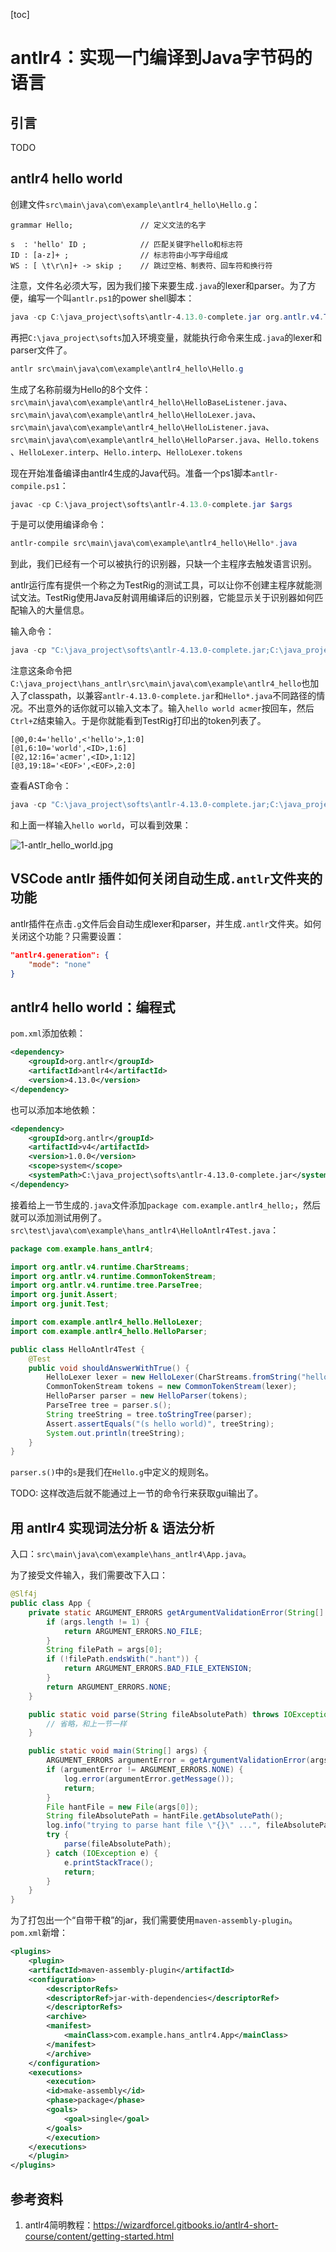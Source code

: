 [toc]

# antlr4：实现一门编译到Java字节码的语言

## 引言

TODO

## antlr4 hello world

创建文件`src\main\java\com\example\antlr4_hello\Hello.g`：

```
grammar Hello;               // 定义文法的名字

s  : 'hello' ID ;            // 匹配关键字hello和标志符
ID : [a-z]+ ;                // 标志符由小写字母组成
WS : [ \t\r\n]+ -> skip ;    // 跳过空格、制表符、回车符和换行符
```

注意，文件名必须大写，因为我们接下来要生成`.java`的lexer和parser。为了方便，编写一个叫`antlr.ps1`的power shell脚本：

```ps1
java -cp C:\java_project\softs\antlr-4.13.0-complete.jar org.antlr.v4.Tool $args
```

再把`C:\java_project\softs`加入环境变量，就能执行命令来生成`.java`的lexer和parser文件了。

```ps1
antlr src\main\java\com\example\antlr4_hello\Hello.g
```

生成了名称前缀为Hello的8个文件：`src\main\java\com\example\antlr4_hello\HelloBaseListener.java`、`src\main\java\com\example\antlr4_hello\HelloLexer.java`、`src\main\java\com\example\antlr4_hello\HelloListener.java`、`src\main\java\com\example\antlr4_hello\HelloParser.java`、`Hello.tokens  `、`HelloLexer.interp`、`Hello.interp`、`HelloLexer.tokens`

现在开始准备编译由antlr4生成的Java代码。准备一个ps1脚本`antlr-compile.ps1`：

```ps1
javac -cp C:\java_project\softs\antlr-4.13.0-complete.jar $args
```

于是可以使用编译命令：

```ps1
antlr-compile src\main\java\com\example\antlr4_hello\Hello*.java
```

到此，我们已经有一个可以被执行的识别器，只缺一个主程序去触发语言识别。

antlr运行库有提供一个称之为TestRig的测试工具，可以让你不创建主程序就能测试文法。TestRig使用Java反射调用编译后的识别器，它能显示关于识别器如何匹配输入的大量信息。

输入命令：

```ps1
java -cp "C:\java_project\softs\antlr-4.13.0-complete.jar;C:\java_project\hans_antlr\src\main\java\com\example\antlr4_hello" org.antlr.v4.gui.TestRig Hello s -tokens
```

注意这条命令把`C:\java_project\hans_antlr\src\main\java\com\example\antlr4_hello`也加入了classpath，以兼容`antlr-4.13.0-complete.jar`和`Hello*.java`不同路径的情况。不出意外的话你就可以输入文本了。输入`hello world acmer`按回车，然后`Ctrl+Z`结束输入。于是你就能看到TestRig打印出的token列表了。

```
[@0,0:4='hello',<'hello'>,1:0]
[@1,6:10='world',<ID>,1:6]
[@2,12:16='acmer',<ID>,1:12]
[@3,19:18='<EOF>',<EOF>,2:0]
```

查看AST命令：

```ps1
java -cp "C:\java_project\softs\antlr-4.13.0-complete.jar;C:\java_project\hans_antlr\src\main\java\com\example\antlr4_hello" org.antlr.v4.gui.TestRig Hello s -gui
```

和上面一样输入`hello world`，可以看到效果：

![1-antlr_hello_world.jpg](./README_assets/1-antlr_hello_world.jpg)

## VSCode antlr 插件如何关闭自动生成`.antlr`文件夹的功能

antlr插件在点击`.g`文件后会自动生成lexer和parser，并生成`.antlr`文件夹。如何关闭这个功能？只需要设置：

```json
"antlr4.generation": {
    "mode": "none"
}
```

## antlr4 hello world：编程式

`pom.xml`添加依赖：

```xml
<dependency>
    <groupId>org.antlr</groupId>
    <artifactId>antlr4</artifactId>
    <version>4.13.0</version>
</dependency>
```

也可以添加本地依赖：

```xml
<dependency>
    <groupId>org.antlr</groupId>
    <artifactId>v4</artifactId>
    <version>1.0.0</version>
    <scope>system</scope>
    <systemPath>C:\java_project\softs\antlr-4.13.0-complete.jar</systemPath>
</dependency>
```

接着给上一节生成的`.java`文件添加`package com.example.antlr4_hello;`，然后就可以添加测试用例了。`src\test\java\com\example\hans_antlr4\HelloAntlr4Test.java`：

```java
package com.example.hans_antlr4;

import org.antlr.v4.runtime.CharStreams;
import org.antlr.v4.runtime.CommonTokenStream;
import org.antlr.v4.runtime.tree.ParseTree;
import org.junit.Assert;
import org.junit.Test;

import com.example.antlr4_hello.HelloLexer;
import com.example.antlr4_hello.HelloParser;

public class HelloAntlr4Test {
    @Test
    public void shouldAnswerWithTrue() {
        HelloLexer lexer = new HelloLexer(CharStreams.fromString("hello world acmer"));
        CommonTokenStream tokens = new CommonTokenStream(lexer);
        HelloParser parser = new HelloParser(tokens);
        ParseTree tree = parser.s();
        String treeString = tree.toStringTree(parser);
        Assert.assertEquals("(s hello world)", treeString);
        System.out.println(treeString);
    }
}
```

`parser.s()`中的`s`是我们在`Hello.g`中定义的规则名。

TODO: 这样改造后就不能通过上一节的命令行来获取gui输出了。

## 用 antlr4 实现词法分析 & 语法分析

入口：`src\main\java\com\example\hans_antlr4\App.java`。

为了接受文件输入，我们需要改下入口：

```java
@Slf4j
public class App {
    private static ARGUMENT_ERRORS getArgumentValidationError(String[] args) {
        if (args.length != 1) {
            return ARGUMENT_ERRORS.NO_FILE;
        }
        String filePath = args[0];
        if (!filePath.endsWith(".hant")) {
            return ARGUMENT_ERRORS.BAD_FILE_EXTENSION;
        }
        return ARGUMENT_ERRORS.NONE;
    }

    public static void parse(String fileAbsolutePath) throws IOException {
        // 省略，和上一节一样
    }

    public static void main(String[] args) {
        ARGUMENT_ERRORS argumentError = getArgumentValidationError(args);
        if (argumentError != ARGUMENT_ERRORS.NONE) {
            log.error(argumentError.getMessage());
            return;
        }
        File hantFile = new File(args[0]);
        String fileAbsolutePath = hantFile.getAbsolutePath();
        log.info("trying to parse hant file \"{}\" ...", fileAbsolutePath);
        try {
            parse(fileAbsolutePath);
        } catch (IOException e) {
            e.printStackTrace();
            return;
        }
    }
}
```

为了打包出一个“自带干粮”的jar，我们需要使用`maven-assembly-plugin`。`pom.xml`新增：

```xml
<plugins>
    <plugin>
    <artifactId>maven-assembly-plugin</artifactId>
    <configuration>
        <descriptorRefs>
        <descriptorRef>jar-with-dependencies</descriptorRef>
        </descriptorRefs>
        <archive>
        <manifest>
            <mainClass>com.example.hans_antlr4.App</mainClass>
        </manifest>
        </archive>
    </configuration>
    <executions>
        <execution>
        <id>make-assembly</id>
        <phase>package</phase>
        <goals>
            <goal>single</goal>
        </goals>
        </execution>
    </executions>
    </plugin>
</plugins>
```

## 参考资料

1. antlr4简明教程：https://wizardforcel.gitbooks.io/antlr4-short-course/content/getting-started.html